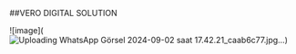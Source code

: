 ##VERO DIGITAL SOLUTION

![image](![Uploading WhatsApp Görsel 2024-09-02 saat 17.42.21_caab6c77.jpg…]())

